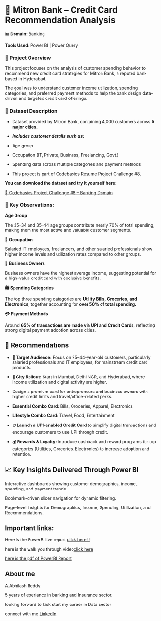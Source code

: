 # 🏦 Mitron Bank – Credit Card Recommendation Analysis # 
**📊 Domain:** Banking 

**Tools Used:** Power BI | Power Query

### 📘 Project Overview ##

This project focuses on the analysis of customer spending behavior to recommend new credit card strategies for Mitron Bank, a reputed bank based in Hyderabad.

The goal was to understand customer income utilization, spending categories, and preferred payment methods to help the bank design data-driven and targeted credit card offerings.

### 🧩 Dataset Description

- Dataset provided by Mitron Bank, containing 4,000 customers across **5 major cities.**

- ***Includes customer details such as:***

- Age group

- Occupation (IT, Private, Business, Freelancing, Govt.)

- Spending data across multiple categories and payment methods

- This project is part of Codebasics Resume Project Challenge #8. 

**You can download the dataset and try it yourself here:**

[🔗 Codebasics Project Challenge #8 – Banking Domain](https://codebasics.io/challenges)

### 🧠 Key Observations:
**Age Group**

The 25–34 and 35–44 age groups contribute nearly 70% of total spending, making them the most active and valuable customer segments.

**💼 Occupation**

Salaried IT employees, freelancers, and other salaried professionals show higher income levels and utilization rates compared to other groups.

**🏢 Business Owners**

Business owners have the highest average income, suggesting potential for a high-value credit card with exclusive benefits.

**🛍️ Spending Categories**

The top three spending categories are **Utility Bills, Groceries, and Electronics,** together accounting for **over 50% of total spending.**

**💳 Payment Methods**

Around **65% of transactions are made via UPI and Credit Cards**, reflecting strong digital payment adoption across cities.

## 🚀 Recommendations

  - **🎯 Target Audience:** Focus on 25–44-year-old customers, particularly salaried professionals and IT employees, for mainstream credit card products.

  - **🌆 City Rollout:** Start in Mumbai, Delhi NCR, and Hyderabad, where income utilization and digital activity are higher.

 - Design a premium card for entrepreneurs and business owners with higher credit limits and travel/office-related perks.

- **Essential Combo Card:** Bills, Groceries, Apparel, Electronics

- **Lifestyle Combo Card:** Travel, Food, Entertainment

- 💳**Launch a UPI-enabled Credit Card** to simplify digital transactions and encourage customers to use UPI through credit.

- **💰 Rewards & Loyalty:** Introduce cashback and reward programs for top categories (Utilities, Groceries, Electronics) to increase adoption and retention.

## 📈 Key Insights Delivered Through Power BI

Interactive dashboards showing customer demographics, income, spending, and payment trends.

Bookmark-driven slicer navigation for dynamic filtering.

Page-level insights for Demographics, Income, Spending, Utilization, and Recommendations.


## Important links: ##
Here is the PowerBI live report [click here!!!](https://app.powerbi.com/view?r=eyJrIjoiNGRiMzU3MGQtYWZjZi00MGEzLThjYWYtOGM1MDlmNjNmZDI4IiwidCI6IjIxZmE1Njk5LTYzNTItNDFiZS05YjVhLWJjMTFmZjAxOWRiNCJ9)

here is the walk you through video[click here](https://youtu.be/qbadwRL2rWo)

[here is the pdf of PowerBI Report](https://github.com/AnuguAbhilashreddy/CREDIT-CARD-RECOMMENDATION-ANALYSIS-MITRON-BANK/blob/main/mitranbank_credit%20card%20recommendation%20analysis.pdf)

**About me**
---
A.Abhilash Reddy

5 years of eperiance in banking and Insurance sector.

looking forward to kick start my career in Data sector

connect with me [LinkedIn](https://www/linkedin.com/in/anuguabhilashreddy)
